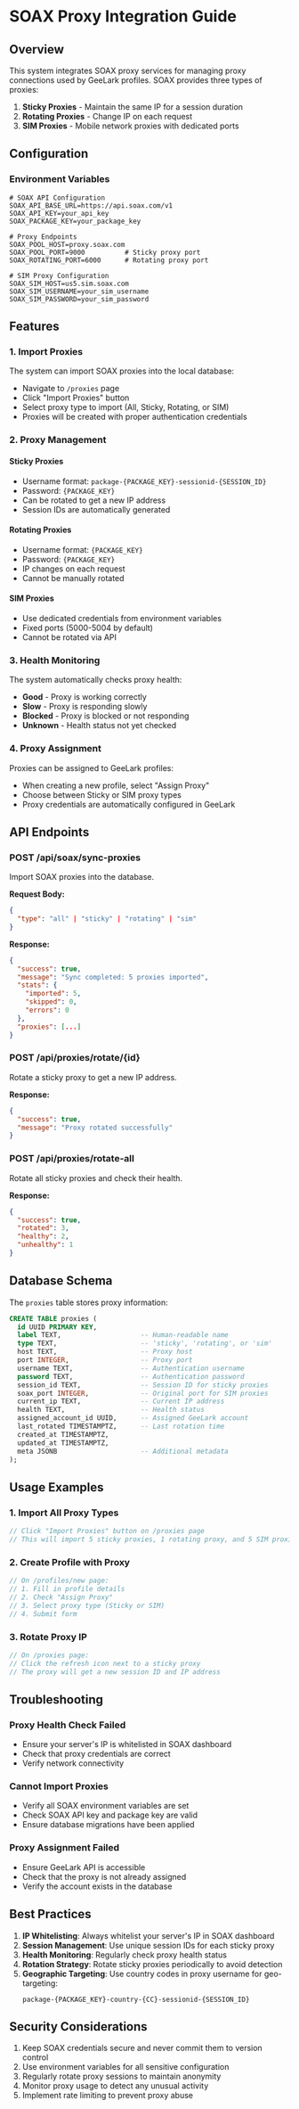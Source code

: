 # SOAX Proxy Integration Guide

## Overview

This system integrates SOAX proxy services for managing proxy connections used by GeeLark profiles. SOAX provides three types of proxies:

1. **Sticky Proxies** - Maintain the same IP for a session duration
2. **Rotating Proxies** - Change IP on each request
3. **SIM Proxies** - Mobile network proxies with dedicated ports

## Configuration

### Environment Variables

```env
# SOAX API Configuration
SOAX_API_BASE_URL=https://api.soax.com/v1
SOAX_API_KEY=your_api_key
SOAX_PACKAGE_KEY=your_package_key

# Proxy Endpoints
SOAX_POOL_HOST=proxy.soax.com
SOAX_POOL_PORT=9000          # Sticky proxy port
SOAX_ROTATING_PORT=6000      # Rotating proxy port

# SIM Proxy Configuration
SOAX_SIM_HOST=us5.sim.soax.com
SOAX_SIM_USERNAME=your_sim_username
SOAX_SIM_PASSWORD=your_sim_password
```

## Features

### 1. Import Proxies

The system can import SOAX proxies into the local database:

- Navigate to `/proxies` page
- Click "Import Proxies" button
- Select proxy type to import (All, Sticky, Rotating, or SIM)
- Proxies will be created with proper authentication credentials

### 2. Proxy Management

#### Sticky Proxies
- Username format: `package-{PACKAGE_KEY}-sessionid-{SESSION_ID}`
- Password: `{PACKAGE_KEY}`
- Can be rotated to get a new IP address
- Session IDs are automatically generated

#### Rotating Proxies
- Username format: `{PACKAGE_KEY}`
- Password: `{PACKAGE_KEY}`
- IP changes on each request
- Cannot be manually rotated

#### SIM Proxies
- Use dedicated credentials from environment variables
- Fixed ports (5000-5004 by default)
- Cannot be rotated via API

### 3. Health Monitoring

The system automatically checks proxy health:
- **Good** - Proxy is working correctly
- **Slow** - Proxy is responding slowly
- **Blocked** - Proxy is blocked or not responding
- **Unknown** - Health status not yet checked

### 4. Proxy Assignment

Proxies can be assigned to GeeLark profiles:
- When creating a new profile, select "Assign Proxy"
- Choose between Sticky or SIM proxy types
- Proxy credentials are automatically configured in GeeLark

## API Endpoints

### POST /api/soax/sync-proxies
Import SOAX proxies into the database.

**Request Body:**
```json
{
  "type": "all" | "sticky" | "rotating" | "sim"
}
```

**Response:**
```json
{
  "success": true,
  "message": "Sync completed: 5 proxies imported",
  "stats": {
    "imported": 5,
    "skipped": 0,
    "errors": 0
  },
  "proxies": [...]
}
```

### POST /api/proxies/rotate/{id}
Rotate a sticky proxy to get a new IP address.

**Response:**
```json
{
  "success": true,
  "message": "Proxy rotated successfully"
}
```

### POST /api/proxies/rotate-all
Rotate all sticky proxies and check their health.

**Response:**
```json
{
  "success": true,
  "rotated": 3,
  "healthy": 2,
  "unhealthy": 1
}
```

## Database Schema

The `proxies` table stores proxy information:

```sql
CREATE TABLE proxies (
  id UUID PRIMARY KEY,
  label TEXT,                    -- Human-readable name
  type TEXT,                     -- 'sticky', 'rotating', or 'sim'
  host TEXT,                     -- Proxy host
  port INTEGER,                  -- Proxy port
  username TEXT,                 -- Authentication username
  password TEXT,                 -- Authentication password
  session_id TEXT,               -- Session ID for sticky proxies
  soax_port INTEGER,             -- Original port for SIM proxies
  current_ip TEXT,               -- Current IP address
  health TEXT,                   -- Health status
  assigned_account_id UUID,      -- Assigned GeeLark account
  last_rotated TIMESTAMPTZ,      -- Last rotation time
  created_at TIMESTAMPTZ,
  updated_at TIMESTAMPTZ,
  meta JSONB                     -- Additional metadata
);
```

## Usage Examples

### 1. Import All Proxy Types
```javascript
// Click "Import Proxies" button on /proxies page
// This will import 5 sticky proxies, 1 rotating proxy, and 5 SIM proxies
```

### 2. Create Profile with Proxy
```javascript
// On /profiles/new page:
// 1. Fill in profile details
// 2. Check "Assign Proxy"
// 3. Select proxy type (Sticky or SIM)
// 4. Submit form
```

### 3. Rotate Proxy IP
```javascript
// On /proxies page:
// Click the refresh icon next to a sticky proxy
// The proxy will get a new session ID and IP address
```

## Troubleshooting

### Proxy Health Check Failed
- Ensure your server's IP is whitelisted in SOAX dashboard
- Check that proxy credentials are correct
- Verify network connectivity

### Cannot Import Proxies
- Verify all SOAX environment variables are set
- Check SOAX API key and package key are valid
- Ensure database migrations have been applied

### Proxy Assignment Failed
- Ensure GeeLark API is accessible
- Check that the proxy is not already assigned
- Verify the account exists in the database

## Best Practices

1. **IP Whitelisting**: Always whitelist your server's IP in SOAX dashboard
2. **Session Management**: Use unique session IDs for each sticky proxy
3. **Health Monitoring**: Regularly check proxy health status
4. **Rotation Strategy**: Rotate sticky proxies periodically to avoid detection
5. **Geographic Targeting**: Use country codes in proxy username for geo-targeting:
   ```
   package-{PACKAGE_KEY}-country-{CC}-sessionid-{SESSION_ID}
   ```

## Security Considerations

1. Keep SOAX credentials secure and never commit them to version control
2. Use environment variables for all sensitive configuration
3. Regularly rotate proxy sessions to maintain anonymity
4. Monitor proxy usage to detect any unusual activity
5. Implement rate limiting to prevent proxy abuse 